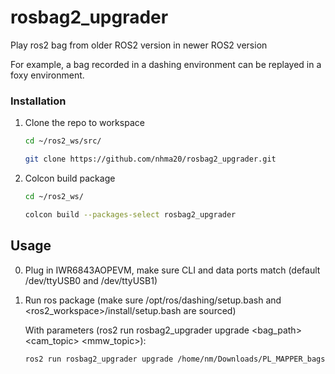 # rosbag2_upgrader
Play ros2 bag from older ROS2 version in newer ROS2 version

For example, a bag recorded in a dashing environment can be replayed in a foxy environment.


### Installation

1. Clone the repo to workspace
   ```sh
   cd ~/ros2_ws/src/
   ```
   ```sh
   git clone https://github.com/nhma20/rosbag2_upgrader.git
   ```
2. Colcon build package
   ```sh
   cd ~/ros2_ws/
   ```
   ```sh
   colcon build --packages-select rosbag2_upgrader
   ```


<!-- USAGE EXAMPLES -->
## Usage

0. Plug in IWR6843AOPEVM, make sure CLI and data ports match (default /dev/ttyUSB0 and /dev/ttyUSB1)
1. Run ros package (make sure /opt/ros/dashing/setup.bash and <ros2_workspace>/install/setup.bash are sourced)

   With parameters (ros2 run rosbag2_upgrader upgrade <bag_path> <cam_topic> <mmw_topic>):
   ```sh
   ros2 run rosbag2_upgrader upgrade /home/nm/Downloads/PL_MAPPER_bags/sim_topics /cable_camera/image_raw /iwr6843_pcl
   ```
